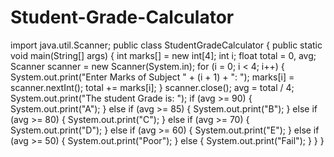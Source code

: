 # Student-Grade-Calculator
import java.util.Scanner;
public class StudentGradeCalculator {
   public static void main(String[] args) {
       int marks[] = new int[4];
       int i;
       float total = 0, avg;
       Scanner scanner = new Scanner(System.in);
       for (i = 0; i < 4; i++) {
           System.out.print("Enter Marks of Subject " + (i + 1) + ": ");
           marks[i] = scanner.nextInt();
           total += marks[i];
       }
       scanner.close();
       avg = total / 4;
       System.out.print("The student Grade is: ");
       if (avg >= 90) {
           System.out.print("A");
       } else if (avg >= 85) {
           System.out.print("B");
       } else if (avg >= 80) {
           System.out.print("C");
       } else if (avg >= 70) {
           System.out.print("D");
       } else if (avg >= 60) {
           System.out.print("E");
       } else if (avg >= 50) {
           System.out.print("Poor");
       } else {
           System.out.print("Fail");
       }
   }
}
